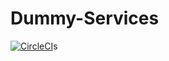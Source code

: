 # Dummy-Services

[![CircleCI](https://circleci.com/gh/ThomasObenaus/dummy-services.svg?style=svg)](https://circleci.com/gh/ThomasObenaus/dummy-services)s
